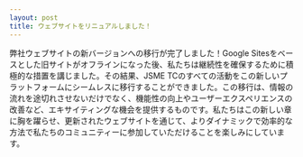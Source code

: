 ```yaml
---
layout: post
title: ウェブサイトをリニュアルしました！
---
```


弊社ウェブサイトの新バージョンへの移行が完了しました！Google Sitesをベースとした旧サイトがオフラインになった後、私たちは継続性を確保するために積極的な措置を講じました。その結果、JSME TCのすべての活動をこの新しいプラットフォームにシームレスに移行することができました。この移行は、情報の流れを途切れさせないだけでなく、機能性の向上やユーザーエクスペリエンスの改善など、エキサイティングな機会を提供するものです。私たちはこの新しい章に胸を躍らせ、更新されたウェブサイトを通じて、よりダイナミックで効率的な方法で私たちのコミュニティーに参加していただけることを楽しみにしています。
